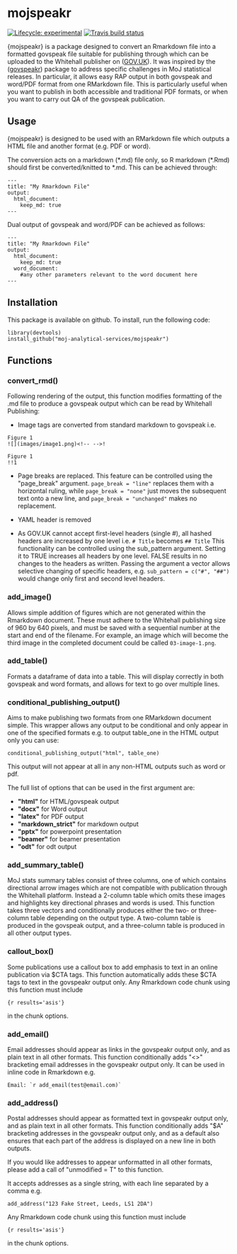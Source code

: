 # mojspeakr

<!-- badges: start -->
[![Lifecycle: experimental](https://img.shields.io/badge/lifecycle-experimental-orange.svg)](https://www.tidyverse.org/lifecycle/#experimental)
[![Travis build status](https://travis-ci.com/moj-analytical-services/mojspeakr.svg?branch=master)](https://travis-ci.com/github/moj-analytical-services/mojspeakr)
<!-- badges: end -->

{mojspeakr} is a package designed to convert an Rmarkdown file into a formatted govspeak file suitable for publishing through which can be uploaded to the Whitehall publisher on ([GOV.UK](https://www.gov.uk)). It was inspired by the ([govspeakr](https://github.com/best-practice-and-impact/govspeakr)) package to  address specific challenges in MoJ statistical releases. In particular, it allows easy RAP output in both govspeak and word/PDF format from one RMarkdown file. This is particularly useful when you want to publish in both accessible and traditional PDF formats, or when you want to carry out QA of the govspeak publication.

## Usage
{mojspeakr} is designed to be used with an RMarkdown file which outputs a HTML file and another format (e.g. PDF or word). 

The conversion acts on a markdown (\*.md) file only, so R markdown (\*.Rmd) should first be converted/knitted to \*.md. This can be achieved through:

```
---
title: "My Rmarkdown File"
output: 
  html_document:
    keep_md: true
---
```

Dual output of govspeak and word/PDF can be achieved as follows:

```
---
title: "My Rmarkdown File"
output: 
  html_document:
    keep_md: true
  word_document:
    #any other parameters relevant to the word document here
---
```

## Installation
This package is available on github. To install, run the following code:

```
library(devtools)
install_github("moj-analytical-services/mojspeakr")
```

## Functions

### convert_rmd() 
Following rendering of the output, this function modifies formatting of the .md file to produce a govspeak output which can be read by Whitehall Publishing:

* Image tags are converted from standard markdown to govspeak i.e.
```
Figure 1
![](images/image1.png)<!-- -->!

Figure 1
!!1
```

* Page breaks are replaced. This feature can be controlled using the "page_break" argument. ```page_break = "line"``` replaces them with a horizontal ruling, while ```page_break = "none"``` just moves the subsequent text onto a new line, and ```page_break = "unchanged"``` makes no replacement.

* YAML header is removed

* As GOV.UK cannot accept first-level headers (single #), all hashed headers are increased by one level i.e.
``` # Title ``` becomes ```## Title```
This functionality can be controlled using the sub_pattern argument. Setting it to TRUE increases all headers by one level. FALSE results in no changes to the headers as written. Passing the argument a vector allows selective changing of specific headers, e.g. ```sub_pattern = c("#", "##")``` would change only first and second level headers.

### add_image() 
Allows simple addition of figures which are not generated within the Rmarkdown document. These must adhere to the Whitehall publishing size of 960 by 640 pixels, and must be saved with a sequential number at the start and end of the filename. For example, an image which will become the third image in the completed document could be called ```03-image-1.png```.

### add_table() 
Formats a dataframe of data into a table. This will display correctly in both govspeak and word formats, and allows for text to go over multiple lines.

### conditional_publishing_output()
Aims to make publishing two formats from one RMarkdown document simple. This wrapper allows any output to be conditional and only appear in one of the specified formats e.g. to output table_one in the HTML output only you can use:

```
conditional_publishing_output("html", table_one)
```
This output will not appear at all in any non-HTML outputs such as word or pdf.

The full list of options that can be used in the first argument are:

* **"html"** for HTML/govspeak output
* **"docx"** for Word output
* **"latex"** for PDF output
* **"markdown_strict"** for markdown output
* **"pptx"** for powerpoint presentation
* **"beamer"** for beamer presentation
* **"odt"** for odt output

### add_summary_table() 
MoJ stats summary tables consist of three columns, one of which contains directional arrow images which are not compatible with publication through the Whitehall platform. Instead a 2-column table which omits these images and highlights key directional phrases and words is used. This function takes three vectors and conditionally produces either the two- or three- column table depending on the output type. A two-column table is produced in the govspeak output, and a three-column table is produced in all other output types.

### callout_box() 
Some publications use a callout box to add emphasis to text in an online publication via $CTA tags. This function automatically adds these $CTA tags to text in the govspeakr output only. Any Rmarkdown code chunk using this function must include 
```
{r results='asis'}
```
in the chunk options.

### add_email() 
Email addresses should appear as links in the govspeakr output only, and as plain text in all other formats. This function conditionally adds "<>" bracketing email addresses in the govspeakr output only. It can be used in inline code in Rmarkdown e.g. 
```
Email: `r add_email(test@email.com)`
```

### add_address()
Postal addresses should appear as formatted text in govspeakr output only, and as plain text in all other formats. This function conditionally adds "$A" bracketing addresses in the govspeakr output only, and as a default also ensures that each part of the address is displayed on a new line in both outputs. 

If you would like addresses to appear unformatted in all other formats, please add a call of "unmodified = T" to this function. 

It accepts addresses as a single string, with each line separated by a comma e.g.
```
add_address("123 Fake Street, Leeds, LS1 2DA")
```
Any Rmarkdown code chunk using this function must include 
```
{r results='asis'}
```
in the chunk options.
